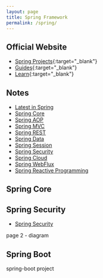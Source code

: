 ```yaml
---
layout: page
title: Spring Framework
permalink: /spring/
---
```


## Official Website

- [Spring Projects](https://spring.io/projects){:target="\_blank"}
- [Guides](https://spring.io/guides){:target="\_blank"}
- [Learn](https://spring.io/learn){:target="\_blank"}

## Notes

- [Latest in Spring](latest)
- [Spring Core](core)
- [Spring AOP](aop)
- [Spring MVC](mvc)
- [Spring REST](rest)
- [Spring Data](data)
- [Spring Session](session)
- [Spring Security](security)
- [Spring Cloud](cloud)
- [Spring WebFlux](webflux)
- [Spring Reactive Programming](reactive)

## Spring Core

## Spring Security


- [Spring Security](security)

page 2 - diagram


## Spring Boot

spring-boot project
